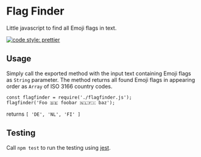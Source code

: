 # Flag Finder

Little javascript to find all Emoji flags in text.

[![code style: prettier](https://img.shields.io/badge/code_style-prettier-ff69b4.svg?style=flat-square)](https://github.com/prettier/prettier)

## Usage

Simply call the exported method with the input text containing Emoji flags as `String` parameter. The method returns all found Emoji flags in appearing order as `Array` of ISO 3166 country codes.

```
const flagfinder = require('./flagfinder.js');
flagfinder('Foo 🇩🇪 foobar 🇳🇱🇫🇮 baz');
```

returns `[ 'DE', 'NL', 'FI' ]`

## Testing

Call `npm test` to run the testing using [jest](https://facebook.github.io/jest/).
